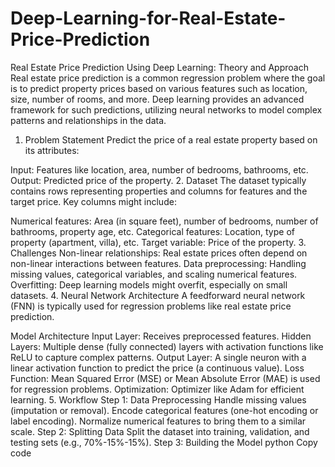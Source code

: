 # Deep-Learning-for-Real-Estate-Price-Prediction

Real Estate Price Prediction Using Deep Learning: Theory and Approach
Real estate price prediction is a common regression problem where the goal is to predict property prices based on various features such as location, size, number of rooms, and more. Deep learning provides an advanced framework for such predictions, utilizing neural networks to model complex patterns and relationships in the data.

1. Problem Statement
Predict the price of a real estate property based on its attributes:

Input: Features like location, area, number of bedrooms, bathrooms, etc.
Output: Predicted price of the property.
2. Dataset
The dataset typically contains rows representing properties and columns for features and the target price. Key columns might include:

Numerical features: Area (in square feet), number of bedrooms, number of bathrooms, property age, etc.
Categorical features: Location, type of property (apartment, villa), etc.
Target variable: Price of the property.
3. Challenges
Non-linear relationships: Real estate prices often depend on non-linear interactions between features.
Data preprocessing: Handling missing values, categorical variables, and scaling numerical features.
Overfitting: Deep learning models might overfit, especially on small datasets.
4. Neural Network Architecture
A feedforward neural network (FNN) is typically used for regression problems like real estate price prediction.

Model Architecture
Input Layer:
Receives preprocessed features.
Hidden Layers:
Multiple dense (fully connected) layers with activation functions like ReLU to capture complex patterns.
Output Layer:
A single neuron with a linear activation function to predict the price (a continuous value).
Loss Function:
Mean Squared Error (MSE) or Mean Absolute Error (MAE) is used for regression problems.
Optimization:
Optimizer like Adam for efficient learning.
5. Workflow
Step 1: Data Preprocessing
Handle missing values (imputation or removal).
Encode categorical features (one-hot encoding or label encoding).
Normalize numerical features to bring them to a similar scale.
Step 2: Splitting Data
Split the dataset into training, validation, and testing sets (e.g., 70%-15%-15%).
Step 3: Building the Model
python
Copy code
